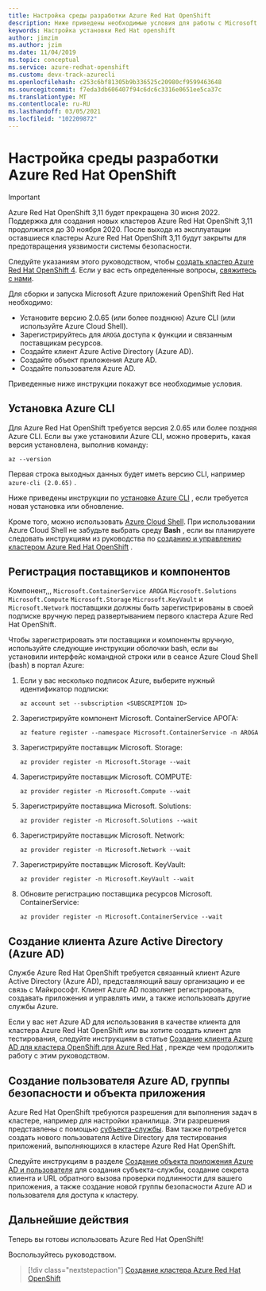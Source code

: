 ```yaml
---
title: Настройка среды разработки Azure Red Hat OpenShift
description: Ниже приведены необходимые условия для работы с Microsoft Azure Red Hat OpenShift.
keywords: Настройка установки Red Hat openshift
author: jimzim
ms.author: jzim
ms.date: 11/04/2019
ms.topic: conceptual
ms.service: azure-redhat-openshift
ms.custom: devx-track-azurecli
ms.openlocfilehash: c253c6bf81305b9b336525c20980cf9599463648
ms.sourcegitcommit: f7eda3db606407f94c6dc6c3316e0651ee5ca37c
ms.translationtype: MT
ms.contentlocale: ru-RU
ms.lasthandoff: 03/05/2021
ms.locfileid: "102209872"
---
```

# <a name="set-up-your-azure-red-hat-openshift-dev-environment"></a>Настройка среды разработки Azure Red Hat OpenShift

> [!IMPORTANT]
> Azure Red Hat OpenShift 3,11 будет прекращена 30 июня 2022. Поддержка для создания новых кластеров Azure Red Hat OpenShift 3,11 продолжится до 30 ноября 2020. После выхода из эксплуатации оставшиеся кластеры Azure Red Hat OpenShift 3,11 будут закрыты для предотвращения уязвимости системы безопасности.
> 
> Следуйте указаниям этого руководством, чтобы [создать кластер Azure Red Hat OpenShift 4](tutorial-create-cluster.md).
> Если у вас есть определенные вопросы, [свяжитесь с нами](mailto:arofeedback@microsoft.com).

Для сборки и запуска Microsoft Azure приложений OpenShift Red Hat необходимо:

* Установите версию 2.0.65 (или более позднюю) Azure CLI (или используйте Azure Cloud Shell).
* Зарегистрируйтесь для `AROGA` доступа к функции и связанным поставщикам ресурсов.
* Создайте клиент Azure Active Directory (Azure AD).
* Создайте объект приложения Azure AD.
* Создайте пользователя Azure AD.

Приведенные ниже инструкции покажут все необходимые условия.

## <a name="install-the-azure-cli"></a>Установка Azure CLI

Для Azure Red Hat OpenShift требуется версия 2.0.65 или более поздняя Azure CLI. Если вы уже установили Azure CLI, можно проверить, какая версия установлена, выполнив команду:

```azurecli
az --version
```

Первая строка выходных данных будет иметь версию CLI, например `azure-cli (2.0.65)` .

Ниже приведены инструкции по [установке Azure CLI](/cli/azure/install-azure-cli) , если требуется новая установка или обновление.

Кроме того, можно использовать [Azure Cloud Shell](../cloud-shell/overview.md). При использовании Azure Cloud Shell не забудьте выбрать среду **Bash** , если вы планируете следовать инструкциям из руководства по [созданию и управлению кластером Azure Red Hat OpenShift](tutorial-create-cluster.md) .

## <a name="register-providers-and-features"></a>Регистрация поставщиков и компонентов

Компонент,,, `Microsoft.ContainerService AROGA` `Microsoft.Solutions` `Microsoft.Compute` `Microsoft.Storage` `Microsoft.KeyVault` и `Microsoft.Network` поставщики должны быть зарегистрированы в своей подписке вручную перед развертыванием первого кластера Azure Red Hat OpenShift.

Чтобы зарегистрировать эти поставщики и компоненты вручную, используйте следующие инструкции оболочки bash, если вы установили интерфейс командной строки или в сеансе Azure Cloud Shell (bash) в портал Azure:

1. Если у вас несколько подписок Azure, выберите нужный идентификатор подписки:

    ```azurecli
    az account set --subscription <SUBSCRIPTION ID>
    ```

1. Зарегистрируйте компонент Microsoft. ContainerService АРОГА:

    ```azurecli
    az feature register --namespace Microsoft.ContainerService -n AROGA
    ```

1. Зарегистрируйте поставщик Microsoft. Storage:

    ```azurecli
    az provider register -n Microsoft.Storage --wait
    ```
    
1. Зарегистрируйте поставщик Microsoft. COMPUTE:

    ```azurecli
    az provider register -n Microsoft.Compute --wait
    ```

1. Зарегистрируйте поставщика Microsoft. Solutions:

    ```azurecli
    az provider register -n Microsoft.Solutions --wait
    ```

1. Зарегистрируйте поставщик Microsoft. Network:

    ```azurecli
    az provider register -n Microsoft.Network --wait
    ```

1. Зарегистрируйте поставщик Microsoft. KeyVault:

    ```azurecli
    az provider register -n Microsoft.KeyVault --wait
    ```

1. Обновите регистрацию поставщика ресурсов Microsoft. ContainerService:

    ```azurecli
    az provider register -n Microsoft.ContainerService --wait
    ```

## <a name="create-an-azure-active-directory-azure-ad-tenant"></a>Создание клиента Azure Active Directory (Azure AD)

Службе Azure Red Hat OpenShift требуется связанный клиент Azure Active Directory (Azure AD), представляющий вашу организацию и ее связь с Майкрософт. Клиент Azure AD позволяет регистрировать, создавать приложения и управлять ими, а также использовать другие службы Azure.

Если у вас нет Azure AD для использования в качестве клиента для кластера Azure Red Hat OpenShift или вы хотите создать клиент для тестирования, следуйте инструкциям в статье [Создание клиента Azure AD для кластера OpenShift для Azure Red Hat](howto-create-tenant.md) , прежде чем продолжить работу с этим руководством.

## <a name="create-an-azure-ad-user-security-group-and-application-object"></a>Создание пользователя Azure AD, группы безопасности и объекта приложения

Azure Red Hat OpenShift требуются разрешения для выполнения задач в кластере, например для настройки хранилища. Эти разрешения представлены с помощью [субъекта-службы](../active-directory/develop/app-objects-and-service-principals.md#service-principal-object). Вам также потребуется создать нового пользователя Active Directory для тестирования приложений, выполняющихся в кластере Azure Red Hat OpenShift.

Следуйте инструкциям в разделе [Создание объекта приложения Azure AD и пользователя](howto-aad-app-configuration.md) для создания субъекта-службы, создание секрета клиента и URL обратного вызова проверки подлинности для вашего приложения, а также создание новой группы безопасности Azure AD и пользователя для доступа к кластеру.

## <a name="next-steps"></a>Дальнейшие действия

Теперь вы готовы использовать Azure Red Hat OpenShift!

Воспользуйтесь руководством.
> [!div class="nextstepaction"]
> [Создание кластера Azure Red Hat OpenShift](tutorial-create-cluster.md)

[azure-cli-install]: /cli/azure/install-azure-cli